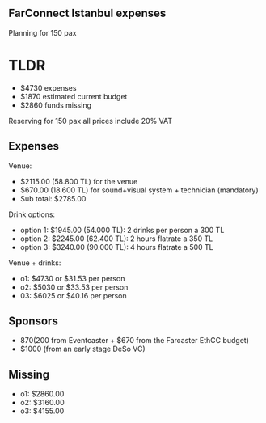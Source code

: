 ## FarConnect Istanbul expenses
Planning for 150 pax

# TLDR
- $4730 expenses 
- $1870 estimated current budget
- $2860 funds missing 


Reserving for 150 pax all prices include 20% VAT
## Expenses
Venue:
- $2115.00 (58.800 TL) for the venue
- $670.00 (18.600 TL) for sound+visual system + technician (mandatory)
- Sub total: $2785.00

Drink options:
- option 1: $1945.00 (54.000 TL): 2 drinks per person a 300 TL 
- option 2: $2245.00 (62.400 TL): 2 hours flatrate a 350 TL
- option 3: $3240.00 (90.000 TL): 4 hours flatrate a 500 TL

Venue + drinks:
- o1: $4730 or $31.53 per person
- o2: $5030 or $33.53 per person
- 03: $6025 or $40.16 per person

## Sponsors
- $870 ($200 from Eventcaster + $670 from the Farcaster EthCC budget)
- $1000 (from an early stage DeSo VC)

## Missing
- o1: $2860.00
- o2: $3160.00
- o3: $4155.00

